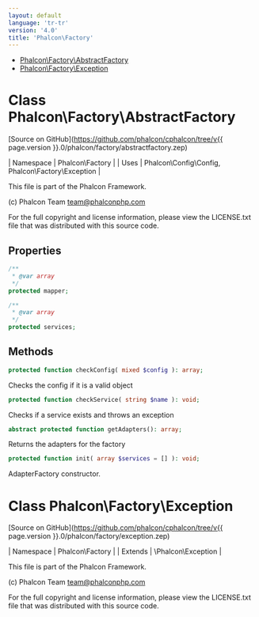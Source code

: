 ```yaml
---
layout: default
language: 'tr-tr'
version: '4.0'
title: 'Phalcon\Factory'
---
```


* [Phalcon\Factory\AbstractFactory](#factory-abstractfactory)
* [Phalcon\Factory\Exception](#factory-exception)

<h1 id="factory-abstractfactory">Class Phalcon\Factory\AbstractFactory</h1>

[Source on GitHub](https://github.com/phalcon/cphalcon/tree/v{{ page.version }}.0/phalcon/factory/abstractfactory.zep)

| Namespace | Phalcon\Factory | | Uses | Phalcon\Config\Config, Phalcon\Factory\Exception |

This file is part of the Phalcon Framework.

(c) Phalcon Team [&#x74;e&#97;&#x6d;&#64;&#x70;&#104;&#x61;&#108;&#x63;&#111;&#110;&#x70;&#104;&#x70;&#46;&#x63;&#111;&#x6d;](&#109;&#x61;&#105;&#x6c;&#116;&#x6f;&#58;&#x74;e&#97;&#x6d;&#64;&#x70;&#104;&#x61;&#108;&#x63;&#111;&#110;&#x70;&#104;&#x70;&#46;&#x63;&#111;&#x6d;)

For the full copyright and license information, please view the LICENSE.txt file that was distributed with this source code.

## Properties

```php
/**
 * @var array
 */
protected mapper;

/**
 * @var array
 */
protected services;

```

## Methods

```php
protected function checkConfig( mixed $config ): array;
```

Checks the config if it is a valid object

```php
protected function checkService( string $name ): void;
```

Checks if a service exists and throws an exception

```php
abstract protected function getAdapters(): array;
```

Returns the adapters for the factory

```php
protected function init( array $services = [] ): void;
```

AdapterFactory constructor.

<h1 id="factory-exception">Class Phalcon\Factory\Exception</h1>

[Source on GitHub](https://github.com/phalcon/cphalcon/tree/v{{ page.version }}.0/phalcon/factory/exception.zep)

| Namespace | Phalcon\Factory | | Extends | \Phalcon\Exception |

This file is part of the Phalcon Framework.

(c) Phalcon Team [&#x74;e&#97;&#x6d;&#64;&#x70;&#104;&#x61;&#108;&#x63;&#111;&#110;&#x70;&#104;&#x70;&#46;&#x63;&#111;&#x6d;](&#109;&#x61;&#105;&#x6c;&#116;&#x6f;&#58;&#x74;e&#97;&#x6d;&#64;&#x70;&#104;&#x61;&#108;&#x63;&#111;&#110;&#x70;&#104;&#x70;&#46;&#x63;&#111;&#x6d;)

For the full copyright and license information, please view the LICENSE.txt file that was distributed with this source code.